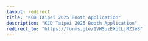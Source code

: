 ```yaml
---
layout: redirect
title: "KCD Taipei 2025 Booth Application"
description: "KCD Taipei 2025 Booth Application"
redirect_to: "https://forms.gle/1VHSuzEXptLjRZ3e8"
---
```

